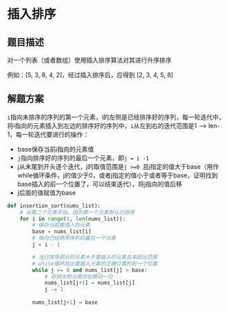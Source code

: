 

# 插入排序



## 题目描述
对一个列表（或者数组）使用插入排序算法对其进行升序排序

例如：[5, 3, 8, 4, 2]，经过插入排序后，应得到 [2, 3, 4, 5, 8]


## 解题方案

`i`指向未排序的序列的第一个元素，i的左侧是已经排序好的序列，每一轮迭代中，将i指向的元素插入到左边的排序好的序列中，`i`从左到右的迭代范围是1 --> len-1，每一轮迭代要进行的操作：
* base保存当前i指向的元素值
* `j`指向排序好的序列的最后一个元素，即`j = i -1`
* j从末尾到开头逐个迭代，j的取值范围是`j >=0 `且j指定的值大于base（用作while循环条件，j的值少于0，或者j指定的值小于或者等于base，证明找到base插入的前一个位置了，可以结束迭代），将j指向的值后移
* j后面的值赋值为base


```python
def insertion_sort(nums_list):
    # 从第二个元素开始，因为第一个元素默认已排序
    for i in range(1, len(nums_list)):
        # 保存当前要插入的元素
        base = nums_list[i]
        # 指向已经排序序列的最后一个元素
        j = i - 1

        # 当已排序部分的元素大于要插入的元素且未超出范围
        # while循环找出要插入元素的正确位置的前一个位置
        while j >= 0 and nums_list[j] > base:
            # 将较大的元素向右移动一位
            nums_list[j+1] = nums_list[j]
            j -= 1
        
        nums_list[j+1] = base
```
